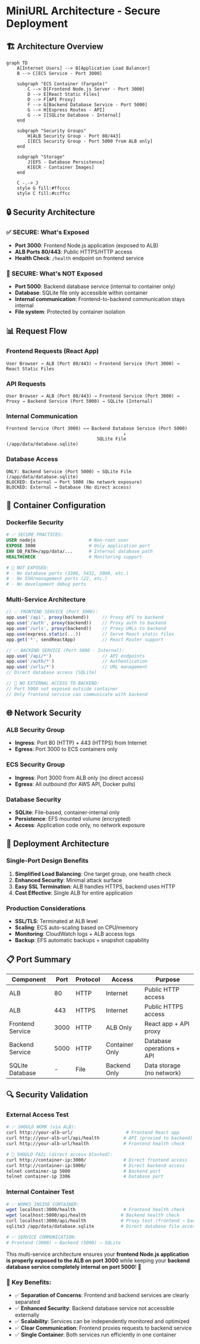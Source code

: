# MiniURL Architecture - Secure Deployment

## 🏗️ **Architecture Overview**

```mermaid
graph TD
    A[Internet Users] --> B[Application Load Balancer]
    B --> C[ECS Service - Port 3000]
    
    subgraph "ECS Container (Fargate)"
        C --> D[Frontend Node.js Server - Port 3000]
        D --> E[React Static Files]
        D --> F[API Proxy]
        F --> G[Backend Database Service - Port 5000]
        G --> H[Express Routes - API]
        G --> I[SQLite Database - Internal]
    end
    
    subgraph "Security Groups"
        H[ALB Security Group - Port 80/443]
        I[ECS Security Group - Port 5000 from ALB only]
    end
    
    subgraph "Storage"
        J[EFS - Database Persistence]
        K[ECR - Container Images]
    end
    
    C -.-> J
    style G fill:#ffcccc
    style C fill:#ccffcc
```

## 🔒 **Security Architecture**

### **✅ SECURE: What's Exposed**
- **Port 3000**: Frontend Node.js application (exposed to ALB)
- **ALB Ports 80/443**: Public HTTPS/HTTP access
- **Health Check**: `/health` endpoint on frontend service

### **🚫 SECURE: What's NOT Exposed**
- **Port 5000**: Backend database service (internal to container only)
- **Database**: SQLite file only accessible within container
- **Internal communication**: Frontend-to-backend communication stays internal
- **File system**: Protected by container isolation

## 📊 **Request Flow**

### **Frontend Requests (React App)**
```
User Browser → ALB (Port 80/443) → Frontend Service (Port 3000) → React Static Files
```

### **API Requests**
```
User Browser → ALB (Port 80/443) → Frontend Service (Port 3000) → Proxy → Backend Service (Port 5000) → SQLite (Internal)
```

### **Internal Communication**
```
Frontend Service (Port 3000) ←→ Backend Database Service (Port 5000)
                                            ↓
                                  SQLite File (/app/data/database.sqlite)
```

### **Database Access**
```
ONLY: Backend Service (Port 5000) → SQLite File (/app/data/database.sqlite)
BLOCKED: External → Port 5000 (No network exposure)
BLOCKED: External → Database (No direct access)
```

## 🐳 **Container Configuration**

### **Dockerfile Security**
```dockerfile
# ✅ SECURE PRACTICES:
USER nodejs                    # Non-root user
EXPOSE 3000                    # Only application port
ENV DB_PATH=/app/data/...      # Internal database path
HEALTHCHECK                    # Monitoring support

# 🚫 NOT EXPOSED:
# - No database ports (3306, 5432, 5000, etc.)
# - No SSH/management ports (22, etc.) 
# - No development debug ports
```

### **Multi-Service Architecture**
```javascript
// ✅ FRONTEND SERVICE (Port 3000):
app.use('/api', proxy(backend))     // Proxy API to backend
app.use('/auth', proxy(backend))    // Proxy auth to backend
app.use('/urls', proxy(backend))    // Proxy URLs to backend
app.use(express.static(...))        // Serve React static files
app.get('*', sendReactApp)          // React Router support

// ✅ BACKEND SERVICE (Port 5000 - Internal):
app.use('/api/*')                   // API endpoints
app.use('/auth/*')                  // Authentication
app.use('/urls/*')                  // URL management
// Direct database access (SQLite)

// 🚫 NO EXTERNAL ACCESS TO BACKEND:
// Port 5000 not exposed outside container
// Only frontend service can communicate with backend
```

## 🌐 **Network Security**

### **ALB Security Group**
- **Ingress**: Port 80 (HTTP) + 443 (HTTPS) from Internet
- **Egress**: Port 3000 to ECS containers only

### **ECS Security Group** 
- **Ingress**: Port 3000 from ALB only (no direct access)
- **Egress**: All outbound (for AWS API, Docker pulls)

### **Database Security**
- **SQLite**: File-based, container-internal only
- **Persistence**: EFS mounted volume (encrypted)
- **Access**: Application code only, no network exposure

## 🚀 **Deployment Architecture**

### **Single-Port Design Benefits**
1. **Simplified Load Balancing**: One target group, one health check
2. **Enhanced Security**: Minimal attack surface
3. **Easy SSL Termination**: ALB handles HTTPS, backend uses HTTP
4. **Cost Effective**: Single ALB for entire application

### **Production Considerations**
- **SSL/TLS**: Terminated at ALB level
- **Scaling**: ECS auto-scaling based on CPU/memory
- **Monitoring**: CloudWatch logs + ALB access logs
- **Backup**: EFS automatic backups + snapshot capability

## 📋 **Port Summary**

| Component | Port | Protocol | Access | Purpose |
|-----------|------|----------|--------|---------|
| ALB | 80 | HTTP | Internet | Public HTTP access |
| ALB | 443 | HTTPS | Internet | Public HTTPS access |
| Frontend Service | 3000 | HTTP | ALB Only | React app + API proxy |
| Backend Service | 5000 | HTTP | Container Only | Database operations + API |
| SQLite Database | - | File | Backend Only | Data storage (no network) |

## 🔍 **Security Validation**

### **External Access Test**
```bash
# ✅ SHOULD WORK (via ALB):
curl http://your-alb-url/                    # Frontend React app
curl http://your-alb-url/api/health         # API (proxied to backend)
curl http://your-alb-url/health             # Frontend health check

# 🚫 SHOULD FAIL (direct access blocked):
curl http://container-ip:3000/              # Direct frontend access
curl http://container-ip:5000/              # Direct backend access
telnet container-ip 5000                    # Backend port
telnet container-ip 3306                    # Database port
```

### **Internal Container Test**
```bash
# ✅ WORKS INSIDE CONTAINER:
wget localhost:3000/health                  # Frontend health check
wget localhost:5000/api/health             # Backend health check  
curl localhost:3000/api/health             # Proxy test (frontend → backend)
sqlite3 /app/data/database.sqlite          # Direct database file access

# ✅ SERVICE COMMUNICATION:
# Frontend (3000) → Backend (5000) → SQLite
```

This multi-service architecture ensures your **frontend Node.js application is properly exposed to the ALB on port 3000** while keeping your **backend database service completely internal on port 5000**! 🎉

### **🎯 Key Benefits:**
- ✅ **Separation of Concerns**: Frontend and backend services are clearly separated
- ✅ **Enhanced Security**: Backend database service not accessible externally
- ✅ **Scalability**: Services can be independently monitored and optimized
- ✅ **Clear Communication**: Frontend proxies requests to backend service
- ✅ **Single Container**: Both services run efficiently in one container 